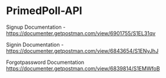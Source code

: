 # PrimedPoll-API

Signup Documentation - https://documenter.getpostman.com/view/6901755/S1EL31qv


Signin Documentation - https://documenter.getpostman.com/view/6843654/S1ENyJhJ


Forgotpassword Documentation https://documenter.getpostman.com/view/6839814/S1EMWfoB

